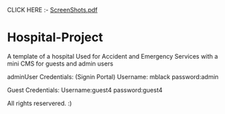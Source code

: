 CLICK HERE :- [ScreenShots.pdf](https://github.com/SProga/Hospital-Project/files/6852160/ScreenShots.pdf)
# Hospital-Project
A template of a hospital Used for Accident and Emergency Services with a mini CMS for guests and admin users

adminUser Credentials:
(Signin Portal)
Username: mblack
password:admin

Guest Credentials:
Username:guest4
password:guest4

All rights reservered. :)
